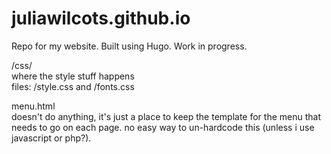 # juliawilcots.github.io

Repo for my website. Built using Hugo. Work in progress.  

/css/  
where the style stuff happens  
files: /style.css and /fonts.css  

menu.html   
doesn't do anything, it's just a place to keep the template for the menu that needs to go on each page. no easy way to un-hardcode this (unless i use javascript or php?).
